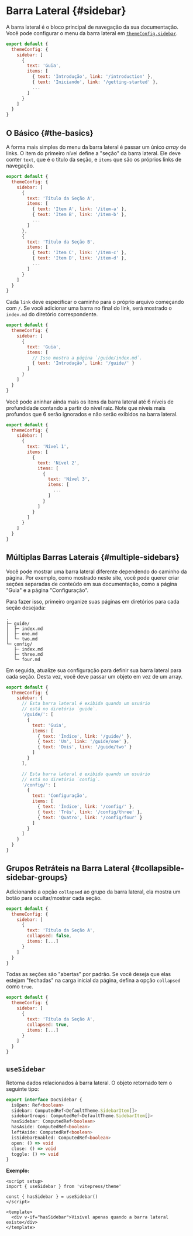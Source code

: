 # Barra Lateral {#sidebar}

A barra lateral é o bloco principal de navegação da sua documentação. Você pode configurar o menu da barra lateral em [`themeConfig.sidebar`](./default-theme-config#sidebar).

```js
export default {
  themeConfig: {
    sidebar: [
      {
        text: 'Guia',
        items: [
          { text: 'Introdução', link: '/introduction' },
          { text: 'Iniciando', link: '/getting-started' },
          ...
        ]
      }
    ]
  }
}
```

## O Básico {#the-basics}

A forma mais simples do menu da barra lateral é passar um único _array_ de links. O item do primeiro nível define a "seção" da barra lateral. Ele deve conter `text`, que é o título da seção, e `items` que são os próprios links de navegação.

```js
export default {
  themeConfig: {
    sidebar: [
      {
        text: 'Título da Seção A',
        items: [
          { text: 'Item A', link: '/item-a' },
          { text: 'Item B', link: '/item-b' },
          ...
        ]
      },
      {
        text: 'Título da Seção B',
        items: [
          { text: 'Item C', link: '/item-c' },
          { text: 'Item D', link: '/item-d' },
          ...
        ]
      }
    ]
  }
}
```

Cada `link` deve especificar o caminho para o próprio arquivo começando com `/`. Se você adicionar uma barra no final do link, será mostrado o `index.md` do diretório correspondente.

```js
export default {
  themeConfig: {
    sidebar: [
      {
        text: 'Guia',
        items: [
          // Isso mostra a página `/guide/index.md`.
          { text: 'Introdução', link: '/guide/' }
        ]
      }
    ]
  }
}
```

Você pode aninhar ainda mais os itens da barra lateral até 6 níveis de profundidade contando a partir do nível raiz. Note que níveis mais profundos que 6 serão ignorados e não serão exibidos na barra lateral.

```js
export default {
  themeConfig: {
    sidebar: [
      {
        text: 'Nível 1',
        items: [
          {
            text: 'Nível 2',
            items: [
              {
                text: 'Nível 3',
                items: [
                  ...
                ]
              }
            ]
          }
        ]
      }
    ]
  }
}
```

## Múltiplas Barras Laterais {#multiple-sidebars}

Você pode mostrar uma barra lateral diferente dependendo do caminho da página. Por exemplo, como mostrado neste site, você pode querer criar seções separadas de conteúdo em sua documentação, como a página "Guia" e a página "Configuração".

Para fazer isso, primeiro organize suas páginas em diretórios para cada seção desejada:

```
.
├─ guide/
│  ├─ index.md
│  ├─ one.md
│  └─ two.md
└─ config/
   ├─ index.md
   ├─ three.md
   └─ four.md
```

Em seguida, atualize sua configuração para definir sua barra lateral para cada seção. Desta vez, você deve passar um objeto em vez de um array.

```js
export default {
  themeConfig: {
    sidebar: {
      // Esta barra lateral é exibida quando um usuário
      // está no diretório `guide`.
      '/guide/': [
        {
          text: 'Guia',
          items: [
            { text: 'Índice', link: '/guide/' },
            { text: 'Um', link: '/guide/one' },
            { text: 'Dois', link: '/guide/two' }
          ]
        }
      ],

      // Esta barra lateral é exibida quando um usuário
      // está no diretório `config`.
      '/config/': [
        {
          text: 'Configuração',
          items: [
            { text: 'Índice', link: '/config/' },
            { text: 'Três', link: '/config/three' },
            { text: 'Quatro', link: '/config/four' }
          ]
        }
      ]
    }
  }
}
```

## Grupos Retráteis na Barra Lateral {#collapsible-sidebar-groups}

Adicionando a opção `collapsed` ao grupo da barra lateral, ela mostra um botão para ocultar/mostrar cada seção.

```js
export default {
  themeConfig: {
    sidebar: [
      {
        text: 'Título da Seção A',
        collapsed: false,
        items: [...]
      }
    ]
  }
}
```

Todas as seções são "abertas" por padrão. Se você deseja que elas estejam "fechadas" na carga inicial da página, defina a opção `collapsed` como `true`.

```js
export default {
  themeConfig: {
    sidebar: [
      {
        text: 'Título da Seção A',
        collapsed: true,
        items: [...]
      }
    ]
  }
}
```

## `useSidebar` <Badge type="info" text="composable" />

Retorna dados relacionados à barra lateral. O objeto retornado tem o seguinte tipo:

```ts
export interface DocSidebar {
  isOpen: Ref<boolean>
  sidebar: ComputedRef<DefaultTheme.SidebarItem[]>
  sidebarGroups: ComputedRef<DefaultTheme.SidebarItem[]>
  hasSidebar: ComputedRef<boolean>
  hasAside: ComputedRef<boolean>
  leftAside: ComputedRef<boolean>
  isSidebarEnabled: ComputedRef<boolean>
  open: () => void
  close: () => void
  toggle: () => void
}
```

**Exemplo:**

```vue
<script setup>
import { useSidebar } from 'vitepress/theme'

const { hasSidebar } = useSidebar()
</script>

<template>
  <div v-if="hasSidebar">Visível apenas quando a barra lateral existe</div>
</template>
```

